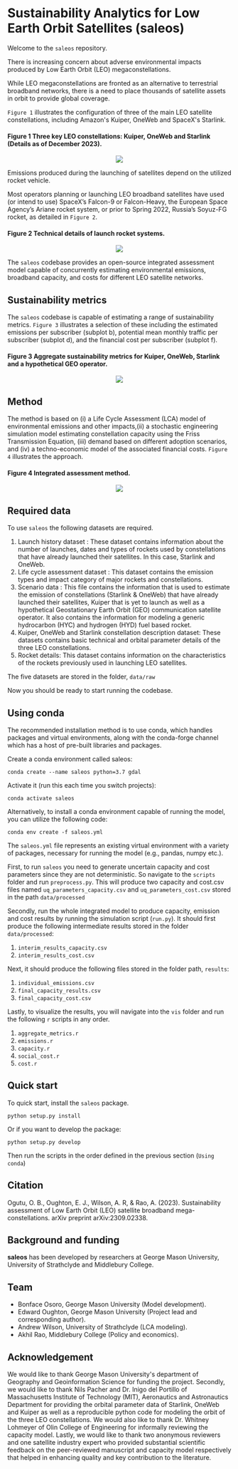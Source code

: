 # Sustainability Analytics for Low Earth Orbit Satellites (saleos)

Welcome to the `saleos` repository.

There is increasing concern about adverse environmental impacts produced by Low Earth Orbit (LEO) megaconstellations.

While LEO megaconstellations are fronted as an alternative to terrestrial broadband networks, there is a need to place thousands of satellite assets in orbit to provide global coverage. 

`Figure 1` illustrates the configuration of three of the main LEO satellite constellations, including Amazon's Kuiper, OneWeb and SpaceX's Starlink. 

#### Figure 1 Three key LEO constellations: Kuiper, OneWeb and Starlink (Details as of December 2023).
<p align="center">
  <img src="/docs/a_fig_1.jpg" />
</p>

Emissions produced during the launching of satellites depend on the utilized rocket vehicle. 

Most operators planning or launching LEO broadband satellites have used (or intend to use) SpaceX’s Falcon-9 or Falcon-Heavy, the European Space Agency’s Ariane rocket system, or prior to Spring 2022, Russia’s Soyuz-FG rocket, as detailed in `Figure 2`. 

#### Figure 2 Technical details of launch rocket systems.
<p align="center">
  <img src="/docs/b_fig_2.png" />
</p>

The `saleos` codebase provides an open-source integrated assessment model capable of concurrently estimating environmental emissions, broadband capacity, and costs for different LEO satellite networks.

## Sustainability metrics

The `saleos` codebase is capable of estimating a range of sustainability metrics. `Figure 3` illustrates a selection of these including the estimated emissions per subscriber (subplot b), potential mean monthly traffic per subscriber (subplot d), and the financial cost per subscriber (subplot f).

#### Figure 3 Aggregate sustainability metrics for Kuiper, OneWeb, Starlink and a hypothetical GEO operator.
<p align = 'center'>
  <img src= '/docs/c_aggregate_metrics.png' />
</p>

## Method

The method is based on (i) a Life Cycle Assessment (LCA) model of environmental emissions and other impacts,(ii) a stochastic engineering simulation model estimating constellation capacity using the Friss Transmission Equation, (iii) demand based on different adoption scenarios, and (iv) a techno-economic model of the associated financial costs. `Figure 4` illustrates the approach.

#### Figure 4 Integrated assessment method.
<p align = 'center'>
  <img src= '/docs/model.png' />
</p>

## Required data

To use `saleos` the following datasets are required. 
1. Launch history dataset : These dataset contains information about the number of launches, dates and types of rockets used by constellations that have already launched their satellites. In this case, Starlink and OneWeb.
2. Life cycle assessment dataset : This dataset contains the emission types and impact category of major rockets and constellations. 
3. Scenario data : This file contains the information that is used to estimate the emission of constellations (Starlink & OneWeb) that have already launched their satellites, Kuiper that is yet to launch as well as a hypothetical Geostationary Earth Orbit (GEO) communication satellite operator. It also contains the information for modeling a generic hydrocarbon (HYC) and hydrogen (HYD) fuel based rocket. 
4. Kuiper, OneWeb and Starlink constellation description dataset: These datasets contains basic technical and orbital parameter details of the three LEO constellations.
5. Rocket details: This dataset contains information on the characteristics of the rockets previously used in launching LEO satellites. 

The five datasets are stored in the folder, `data/raw`

Now you should be ready to start running the codebase.

Using conda
-----------

The recommended installation method is to use conda, which handles packages and virtual
environments, along with the conda-forge channel which has a host of pre-built libraries and
packages.

Create a conda environment called saleos:

  `conda create --name saleos python=3.7 gdal`

Activate it (run this each time you switch projects):

  `conda activate saleos`

Alternatively, to install a conda environment capable of running the model, you can utilize the following code:

  `conda env create -f saleos.yml`

The `saleos.yml` file represents an existing virtual environment with a variety of packages, necessary for running the model (e.g., pandas, numpy etc.).

First, to run `saleos` you need to generate uncertain capacity and cost parameters since they are not deterministic.
So navigate to the `scripts` folder and run `preprocess.py`. This will produce two capacity and cost.csv files named `uq_parameters_capacity.csv` and `uq_parameters_cost.csv` stored in the path `data/processed`

Secondly, run the whole integrated model to produce capacity, emission and cost results by running the simulation script (`run.py`). It should first produce the following intermediate results stored in the folder `data/processed`:

1. `interim_results_capacity.csv`
2. `interim_results_cost.csv`

Next, it should produce the following files stored in the folder path, `results`:

1. `individual_emissions.csv`
2. `final_capacity_results.csv`
3. `final_capacity_cost.csv`

Lastly, to visualize the results, you will navigate into the `vis` folder and run the following `r` scripts in any order.

1. `aggregate_metrics.r`
2. `emissions.r`
3. `capacity.r`
4. `social_cost.r`
5. `cost.r`

Quick start
-----------
To quick start, install the `saleos` package.

  `python setup.py install`

Or if you want to develop the package:

   `python setup.py develop`

Then run the scripts in the order defined in the previous section (`Using conda`)

Citation
---------
Ogutu, O. B., Oughton, E. J., Wilson, A. R, & Rao, A. (2023). Sustainability assessment of Low Earth Orbit (LEO) satellite broadband mega-constellations. arXiv preprint arXiv:2309.02338.

Background and funding
----------------------

**saleos** has been developed by researchers at George Mason University, University of Strathclyde and Middlebury College.

## Team
- Bonface Osoro, George Mason University (Model development).
- Edward Oughton, George Mason University (Project lead and corresponding author).
- Andrew Wilson, University of Strathclyde (LCA modeling).
- Akhil Rao, Middlebury College (Policy and economics).

Acknowledgement
---------------
We would like to thank George Mason University's department of Geography and Geoinformation Science for funding the project. Secondly, we would like to thank Nils Pacher and Dr. Inigo del Portillo of Massachusetts Institute of Technology (MIT), Aeronautics and Astronautics Department for providing the orbital parameter data of Starlink, OneWeb and Kuiper as well as a reproducible python code for modeling the orbit of the three LEO constellations. We would also like to thank Dr. Whitney Lohmeyer of Olin College of Engineering for informally reviewing the capacity model. Lastly, we would like to thank two anonymous reviewers and one satellite industry expert who provided substantial scientific feedback on the peer-reviewed manuscript and capacity model respectively that helped in enhancing quality and key contribution to the literature. 